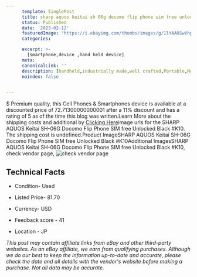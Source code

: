 ```yaml
---
      template: SinglePost
      title: sharp aquos keitai sh 06g docomo flip phone sim free unlocked black k10
      status: Published
      date: '2023-02-12'
      featuredImage: 'https://i.ebayimg.com/thumbs/images/g/1lYAAOSwVhpj6Lgs/s-l225.jpg'
      categories: 

      excerpt: >-
        [smartphone,device ,hand held device]
      meta:
      canonicalLink: ''
      description: [handheld,industrially made,well crafted,Portable,Mobile,Compact,Convenient,Lightweight,Maneuverable,Man-portable,Miniature,Carriable,Hand-held,Light,Holdable,Transportable,Mobile device,Pocket-sized,On-the-go,Wireless,Cordless,Compact size,Convenient size, smartphone,device ,hand held device]
      noindex: false

        
---
```

$
    Premium quality, this Cell Phones & Smartphones device is available at a discounted price of 72.71300000000001 after a 11% discount and has a rating of 5 as of the time this blog was written.Learn More about the shipping costs and additional by [Clicking Here](https://www.ebay.com/itm/334739600828?hash=item4df008f5bc%3Ag%3A1lYAAOSwVhpj6Lgs&mkevt=1&mkcid=1&mkrid=711-53200-19255-0&campid=%253CePNCampaignId%253E&customid=%253CreferenceId%253E&toolid=10049)image urls for the SHARP AQUOS Keitai SH-06G Docomo Flip Phone SIM free Unlocked Black #K10. The shipping cost is undefined.Product ImageSHARP AQUOS Keitai SH-06G Docomo Flip Phone SIM free Unlocked Black #K10Additional ImagesSHARP AQUOS Keitai SH-06G Docomo Flip Phone SIM free Unlocked Black #K10, check vendor page, ![check vendor page](https://origin-galleryplus.ebayimg.com/ws/web/334739600828_2_0_1/225x225.jpg,https://origin-galleryplus.ebayimg.com/ws/web/334739600828_3_0_1/225x225.jpg,https://origin-galleryplus.ebayimg.com/ws/web/334739600828_4_0_1/225x225.jpg,https://origin-galleryplus.ebayimg.com/ws/web/334739600828_5_0_1/225x225.jpg,https://origin-galleryplus.ebayimg.com/ws/web/334739600828_6_0_1/225x225.jpg,https://origin-galleryplus.ebayimg.com/ws/web/334739600828_7_0_1/225x225.jpg)
    
    

 ## Technical Facts 



     
      

 - Condition- Used 


      

 - Listed Price- 81.70 


      

 - Currency- USD 


      

 - Feedback score - 41 


      

 - Location - JP 


      
      

 *_This post may contain affiliate links from eBay and other third-party websites. As an eBay affiliate, we earn from qualifying purchases. Although we do our best to keep the information up-to-date and accurate, please check the date and all details with the vendor's website before making a purchase. Not all data may be accurate._*



    
    
    
    
    